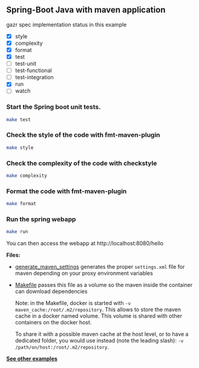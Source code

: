 ## **Spring-Boot Java with maven** application

gazr spec implementation status in this example

- [x] style
- [x] complexity
- [x] format
- [x] test
- [ ] test-unit
- [ ] test-functional
- [ ] test-integration
- [x] run
- [ ] watch

### Start the Spring boot unit tests.

```bash
make test
```

### Check the style of the code with fmt-maven-plugin

```bash
make style
```

### Check the complexity of the code with checkstyle

```bash
make complexity
```

### Format the code with fmt-maven-plugin

```bash
make format
```

### Run the spring webapp

```bash
make run
```

You can then access the webapp at http://localhost:8080/hello

**Files:**

* [generate_maven_settings](generate_maven_settings) generates the proper
  `settings.xml` file for maven depending on your proxy environment variables
* [Makefile](Makefile) passes this file as a volume so the maven inside the
  container can download dependencies

  Note: in the Makefile, docker is started with
  `-v maven_cache:/root/.m2/repository`.
  This allows to store the maven cache in a docker named volume.
  This volume is shared with other containers on the docker host.

  To share it with a possible maven cache at the host level, or to have a
  dedicated folder, you would use instead (note the leading slash):
  `-v /path/on/host:/root/.m2/repository`.


**[See other examples](/tree/master/examples)**

